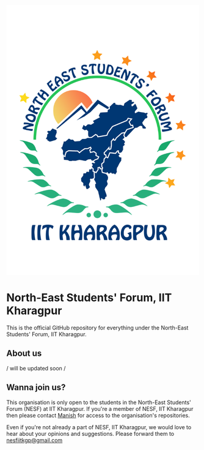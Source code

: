 ![NESF Logo](assets/logos/NESC.png)

# North-East Students' Forum, IIT Kharagpur

This is the official GitHub repository for everything under the North-East Students' Forum, IIT Kharagpur.

## About us

/ will be updated soon /

## Wanna join us?

This organisation is only open to the students in the North-East Students' Forum (NESF) at IIT Kharagpur. If you're a member of NESF, IIT Kharagpur then please contact [Manish](https://github.com/the-halfbloodprince) for access to the organisation's repositories.

Even if you're not already a part of NESF, IIT Kharagpur, we would love to hear about your opinions and suggestions. Please forward them to nesfiitkgp@gmail.com

